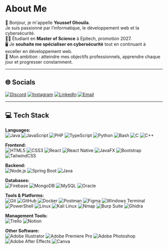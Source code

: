 #  About Me
👋 Bonjour, je m'appelle **Youssef Ghouila**.  
Je suis passionné par l’informatique, le développement web et la cybersécurité.  
👨‍🎓 Étudiant en **Master of Science** à Epitech, promotion 2027.  
🖥️ Je **souhaite me spécialiser en cybersécurité** tout en continuant à exceller en développement web.  
🎯 Mon ambition : atteindre mes objectifs professionnels, apprendre chaque jour et progresser constamment.

---

## 🌐 Socials
[![Discord](https://img.shields.io/badge/Discord-7289DA?style=for-the-badge&logo=discord&logoColor=white)](https://discord.com/) 
[![Instagram](https://img.shields.io/badge/Instagram-E4405F?style=for-the-badge&logo=instagram&logoColor=white)](https://instagram.com/youssef_ghouila/) 
[![LinkedIn](https://img.shields.io/badge/LinkedIn-0A66C2?style=for-the-badge&logo=linkedin&logoColor=white)](https://linkedin.com/) 
[![Email](https://img.shields.io/badge/Email-D14836?style=for-the-badge&logo=gmail&logoColor=white)](mailto:youssefghouilz@gmail.com)

---

## 💻 Tech Stack

**Languages:**  
![Java](https://img.shields.io/badge/Java-ED8B00?style=for-the-badge&logo=java&logoColor=white) 
![JavaScript](https://img.shields.io/badge/JavaScript-F7DF1E?style=for-the-badge&logo=javascript&logoColor=black) 
![PHP](https://img.shields.io/badge/PHP-777BB4?style=for-the-badge&logo=php&logoColor=white) 
![TypeScript](https://img.shields.io/badge/TypeScript-3178C6?style=for-the-badge&logo=typescript&logoColor=white) 
![Python](https://img.shields.io/badge/Python-3776AB?style=for-the-badge&logo=python&logoColor=white) 
![Bash](https://img.shields.io/badge/Bash-4EAA25?style=for-the-badge&logo=gnu-bash&logoColor=white) 
![C](https://img.shields.io/badge/C-A8B9CC?style=for-the-badge&logo=c&logoColor=white) 
![C++](https://img.shields.io/badge/C++-00599C?style=for-the-badge&logo=c%2B%2B&logoColor=white)

**Frontend:**  
![HTML5](https://img.shields.io/badge/HTML5-E34F26?style=for-the-badge&logo=html5&logoColor=white) 
![CSS3](https://img.shields.io/badge/CSS3-1572B6?style=for-the-badge&logo=css3&logoColor=white) 
![React](https://img.shields.io/badge/React-61DAFB?style=for-the-badge&logo=react&logoColor=black) 
![React Native](https://img.shields.io/badge/React_Native-61DAFB?style=for-the-badge&logo=react&logoColor=black) 
![JavaFX](https://img.shields.io/badge/JavaFX-0078D7?style=for-the-badge) 
![Bootstrap](https://img.shields.io/badge/Bootstrap-7952B3?style=for-the-badge&logo=bootstrap&logoColor=white) 
![TailwindCSS](https://img.shields.io/badge/TailwindCSS-06B6D4?style=for-the-badge&logo=tailwind-css&logoColor=white)

**Backend:**  
![Node.js](https://img.shields.io/badge/Node.js-339933?style=for-the-badge&logo=node.js&logoColor=white) 
![Spring Boot](https://img.shields.io/badge/Spring_Boot-6DB33F?style=for-the-badge&logo=spring&logoColor=white) 
![Java](https://img.shields.io/badge/Java-ED8B00?style=for-the-badge&logo=java&logoColor=white)

**Databases:**  
![Firebase](https://img.shields.io/badge/Firebase-FFCA28?style=for-the-badge&logo=firebase&logoColor=black) 
![MongoDB](https://img.shields.io/badge/MongoDB-47A248?style=for-the-badge&logo=mongodb&logoColor=white) 
![MySQL](https://img.shields.io/badge/MySQL-4479A1?style=for-the-badge&logo=mysql&logoColor=white) 
![Oracle](https://img.shields.io/badge/Oracle-F80000?style=for-the-badge&logo=oracle&logoColor=white)

**Tools & Platforms:**  
![Git](https://img.shields.io/badge/Git-F05032?style=for-the-badge&logo=git&logoColor=white) 
![GitHub](https://img.shields.io/badge/GitHub-181717?style=for-the-badge&logo=github&logoColor=white) 
![Docker](https://img.shields.io/badge/Docker-2496ED?style=for-the-badge&logo=docker&logoColor=white) 
![Postman](https://img.shields.io/badge/Postman-FF6C37?style=for-the-badge&logo=postman&logoColor=white) 
![Figma](https://img.shields.io/badge/Figma-F24E1E?style=for-the-badge&logo=figma&logoColor=white) 
![Windows Terminal](https://img.shields.io/badge/Windows_Terminal-0078D6?style=for-the-badge) 
![PowerShell](https://img.shields.io/badge/PowerShell-012456?style=for-the-badge&logo=powershell&logoColor=white) 
![Linux](https://img.shields.io/badge/Linux-FCC624?style=for-the-badge&logo=linux&logoColor=black) 
![Kali Linux](https://img.shields.io/badge/Kali_Linux-557C94?style=for-the-badge) 
![Nmap](https://img.shields.io/badge/Nmap-CC0000?style=for-the-badge) 
![Burp Suite](https://img.shields.io/badge/Burp_Suite-EE7624?style=for-the-badge) 
![Ghidra](https://img.shields.io/badge/Ghidra-FF6C37?style=for-the-badge)

**Management Tools:**  
![Trello](https://img.shields.io/badge/Trello-0079BF?style=for-the-badge&logo=trello&logoColor=white) 
![Notion](https://img.shields.io/badge/Notion-000000?style=for-the-badge&logo=notion&logoColor=white)

**Other Software:**  
![Adobe Illustrator](https://img.shields.io/badge/Adobe_Illustrator-FF9A00?style=for-the-badge&logo=adobe-illustrator&logoColor=white) 
![Adobe Premiere Pro](https://img.shields.io/badge/Adobe_Premiere_Pro-9999FF?style=for-the-badge&logo=adobe-premiere&logoColor=white) 
![Adobe Photoshop](https://img.shields.io/badge/Adobe_Photoshop-31A8FF?style=for-the-badge&logo=adobe-photoshop&logoColor=white) 
![Adobe After Effects](https://img.shields.io/badge/Adobe_After_Effects-9999FF?style=for-the-badge&logo=adobe-after-effects&logoColor=white) 
![Canva](https://img.shields.io/badge/Canva-00C4CC?style=for-the-badge&logo=canva&logoColor=white)


